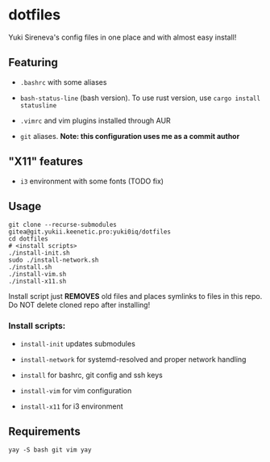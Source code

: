 # dotfiles

Yuki Sireneva's config files in one place and with almost easy install!

## Featuring

* `.bashrc` with some aliases

* `bash-status-line` (bash version). To use rust version, use `cargo install statusline`

* `.vimrc` and vim plugins installed through AUR

* `git` aliases. __Note: this configuration uses me as a commit author__

## "X11" features

* `i3` environment with some fonts (TODO fix)

## Usage 

```
git clone --recurse-submodules gitea@git.yukii.keenetic.pro:yuki0iq/dotfiles
cd dotfiles
# <install scripts>
./install-init.sh
sudo ./install-network.sh
./install.sh
./install-vim.sh
./install-x11.sh
```

Install script just **REMOVES** old files and places symlinks to files in this repo. Do NOT delete cloned repo after installing!

### Install scripts:

* `install-init` updates submodules

* `install-network` for systemd-resolved and proper network handling

* `install` for bashrc, git config and ssh keys

* `install-vim` for vim configuration 

* `install-x11` for i3 environment

## Requirements

```
yay -S bash git vim yay
```

